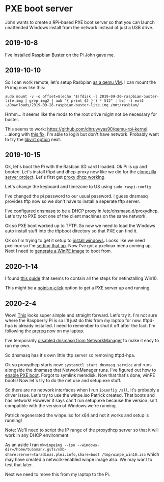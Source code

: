 # PXE boot server

John wants to create a RPi-based PXE boot server so that you can launch
unattended Windows install from the network instead of just a USB drive.

## 2019-10-8

I've installed Raspbian Buster on the Pi John gave me.

## 2019-10-10

So I can work remote, let's setup Rasbpian [as a qemu
VM](https://azeria-labs.com/emulate-raspberry-pi-with-qemu/).  I can
mount the Pi img now like this:

    sudo mount -v -o offset=$(echo "$(fdisk -l 2019-09-26-raspbian-buster-lite.img | grep img2 | awk '{ print $2 }') * 512" | bc) -t ext4 ~/Downloads/2019-09-26-raspbian-buster-lite.img /mnt/rasbian/

Hrmm... it seems like the mods to the root drive might not be necessary for
buster.

This seems to work: https://github.com/dhruvvyas90/qemu-rpi-kernel
...along with [this fix](https://github.com/dhruvvyas90/qemu-rpi-kernel/issues/75#issuecomment-482880164).  I'm able to login but don't have network.  Probably want to try the [libvirt option](https://github.com/dhruvvyas90/qemu-rpi-kernel#using-kernel-images-with-libvirt) next.

## 2019-10-15

Ok, let's boot the Pi with the Rasbian SD card I loaded.  Ok Pi is up and
booted.  Let's install tftpd and dhcp-proxy now like we did for the
[clonezilla server project](./afn_clonezilla_eng_log.md).  Let's first get
[proxy dhcp working](https://wiki.fogproject.org/wiki/index.php?title=ProxyDHCP_with_dnsmasq).

Let's change the keyboard and timezone to US using `sudo raspi-config`

I've changed the pi password to our usual password.  I guess dnsmasq provides
tftp now so we don't have to install a seperate tftp server.

I've configured dnsmasq to be a DHCP proxy in /etc/dnsmasq.d/proxydhcp.
Let's try to PXE boot one of the client machines on the same network.

Ok so PXE boot worked up to TFTP.  So now we need to load the Windows auto
install stuff into the tftpboot directory so that PXE can find it.

Ok so I'm trying to get it setup to [install
windows](https://www.tecmint.com/installing-windows-7-over-pxe-network-boot-in-centos/).
Looks like we need pxelinux so I'm [setting that
up](https://www.theurbanpenguin.com/pxelinux-using-proxy-dhcp/).
Now I've got a pxelinux menu coming up.  Next I need to [generate a WinPE
image](https://ahmermansoor.blogspot.com/2018/11/configure-centos-7-pxe-server-install-windows-10.html)
to boot from.

## 2020-1-14

I found [this guide](https://github.com/thurstylark/win-netinstall) that seems
to contain all the steps for netinstalling Win10.

This might be a [point-n-click](https://www.aioboot.com/en/about/) option to get
a PXE server up and running.

## 2020-2-4

Wow!  [This](https://docs.j7k6.org/windows-10-pxe-installation/) looks
super simple and straight forward.  Let's try it.  I'm not sure where the
Raspberry Pi is so I'll just do this from my laptop for now.  tftpd-hpa is
already installed.  I need to remember to shut it off after the fact.
I'm following the [prereq](https://docs.j7k6.org/raspberry-pi-pxe-server/)
now on my laptop.

I've temporarily [disabled dnsmasq from
NetworkManager](https://askubuntu.com/a/233223) to make it easy to run
my own.

So dnsmasq has it's own little tftp server so removing tftpd-hpa.

Ok so proxydhcp starts now: `systemctl start dnsmasq.service` and runs alongside
the dnsmasq that NetworkManager runs.  I've figured out how to [enable PXE
boot](https://www.dell.com/community/Desktops-General-Read-Only/UEFI-PXE-boot-not-available-in-OptiPlex-9020-AIO-A09-for-Win7/td-p/4485207).  Forgot to symlink memdisk.  Now that that's done, winPE boots!  Now let's try to do the net use and setup.exe stuff.

So there are no network interfaces when I run `ipconfig /all`.  It's probably a
driver issue.  Let's try to use the winpe.iso Patrick created.  That boots and
has network!  However it says can't run setup.exe because the version isn't
compatible with the version of Windows we're running.

Patrick regenerated the winpe.iso for x64 and not it works and setup
is running!

Note: We'll need to script the IP range of the proxydhcp server so that it will
work in any DHCP environment.

As an aside I ran `mkwinpeimg --iso --windows-dir=/home/tubaman/.gvfs/smb-share:server=taradinas.plni.info,share=boot /tmp/winpe_win10.iso` which may have created a network-enabled winpe image also.  We may want to test that later.

Next we need to move this from my laptop to the Pi.
